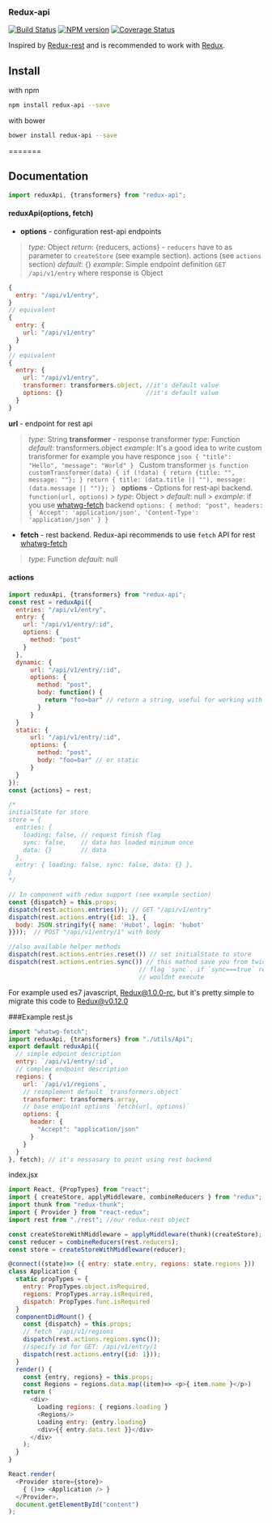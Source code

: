 ### Redux-api

[![Build Status](https://travis-ci.org/lexich/redux-api.svg)](https://travis-ci.org/lexich/redux-api)
[![NPM version](https://badge.fury.io/js/redux-api.svg)](http://badge.fury.io/js/redux-api)
[![Coverage Status](https://coveralls.io/repos/lexich/redux-api/badge.png?branch=master)](https://coveralls.io/r/lexich/redux-api?branch=master)

Inspired by [Redux-rest](https://github.com/Kvoti/redux-rest) and is recommended to work with [Redux](https://github.com/gaearon/redux).

## Install
with npm
```sh
npm install redux-api --save
```
with bower
```sh
bower install redux-api --save
```

=======
## Documentation

```js
import reduxApi, {transformers} from "redux-api";
```
#### reduxApi(options, fetch)
- **options** - configuration rest-api endpoints
> *type*: Object
> *return*: {reducers, actions} - `reducers` have to as parameter to `createStore` (see example section). actions (see `actions` section)
> *default*: {}
> *example*:
  Simple endpoint definition `GET /api/v1/entry` where response is Object
  ```js
  {
    entry: "/api/v1/entry",
  }
  // equivalent
  {
    entry: {
      url: "/api/v1/entry"
    }
  }
  // equivalent
  {
    entry: {
      url: "/api/v1/entry",
      transformer: transformers.object, //it's default value
      options: {}                       //it's default value
    }
  }
  ```
  **url** - endpoint for rest api
  > *type*: String
  **transformer** - response transformer
  > *type*: Function
  > *default*: transformers.object
  > *example*: It's a good idea to write custom transformer
    for example you have responce
    ```json
    { "title": "Hello", "message": "World" }
    ```
    Custom transformer
    ```js
    function customTransformer(data) {
      if (!data) {
        return {title: "", message: ""};
      }
      return { title: (data.title || ""), message: (data.message || "")};
    }
    ```
    **options** - Options for rest-api backend. `function(url, options)`
    > *type*: Object
    > *default*: null
    > *example*: if you use [whatwg-fetch](https://www.npmjs.com/package/whatwg-fetch) backend
      ```
      options: {
        method: "post",
        headers: {
          'Accept': 'application/json',
          'Content-Type': 'application/json'
        }
      }
      ```

- **fetch** - rest backend. Redux-api recommends to use `fetch` API for rest [whatwg-fetch](https://www.npmjs.com/package/whatwg-fetch)
> *type*: Function
> *default*: null

#### actions
```js
import reduxApi, {transformers} from "redux-api";
const rest = reduxApi({
  entries: "/api/v1/entry",
  entry: {
    url: "/api/v1/entry/:id",
    options: {
      method: "post"
    }
  },
  dynamic: {
      url: "/api/v1/entry/:id",
      options: {
        method: "post",
        body: function() {
          return "foo=bar" // return a string, useful for working with auth keys and such
        }
      }
  }
  static: {
      url: "/api/v1/entry/:id",
      options: {
        method: "post",
        body: "foo=bar" // or static
      }
  }
});
const {actions} = rest;

/*
initialState for store
store = {
  entries: {
    loading: false, // request finish flag
    sync: false,    // data has loaded minimum once
    data: {}        // data
  },
  entry: { loading: false, sync: false, data: {} },
}
*/

// In component with redux support (see example section)
const {dispatch} = this.props;
dispatch(rest.actions.entries()); // GET "/api/v1/entry"
dispatch(rest.actions.entry({id: 1}, {
  body: JSON.stringify({ name: 'Hubot', login: 'hubot'
}}));  // POST "/api/v1/entry/1" with body

//also available helper methods
dispatch(rest.actions.entries.reset()) // set initialState to store
dispatch(rest.actions.entries.sync()) // this mathod save you from twice requests
                                    // flag `sync`. if `sync===true` requst
                                    // wouldnt execute
```

For example used es7 javascript, [Redux@1.0.0-rc](https://github.com/gaearon/redux/tree/v1.0.0-rc), but it's pretty simple to migrate this code to [Redux@v0.12.0](https://github.com/gaearon/redux/tree/v0.12.0)

###Example
rest.js
```js
import "whatwg-fetch";
import reduxApi, {transformers} from "./utils/Api";
export default reduxApi({
  // simple edpoint description
  entry: `/api/v1/entry/:id`,
  // complex endpoint description
  regions: {
    url: `/api/v1/regions`,
    // reimplement default `transformers.object`
    transformer: transformers.array,
    // base endpoint options `fetch(url, options)`
    options: {
      header: {
        "Accept": "application/json"
      }
    }
  }
}, fetch); // it's nessasary to point using rest backend
```

index.jsx
```js
import React, {PropTypes} from "react";
import { createStore, applyMiddleware, combineReducers } from "redux";
import thunk from "redux-thunk";
import { Provider } from "react-redux";
import rest from "./rest"; //our redux-rest object

const createStoreWithMiddleware = applyMiddleware(thunk)(createStore);
const reducer = combineReducers(rest.reducers);
const store = createStoreWithMiddleware(reducer);

@connect((state)=> ({ entry: state.entry, regions: state.regions }))
class Application {
  static propTypes = {
    entry: PropTypes.object.isRequired,
    regions: PropTypes.array.isRequired,
    dispatch: PropTypes.func.isRequired
  }
  componentDidMount() {
    const {dispatch} = this.props;
    // fetch `/api/v1/regions
    dispatch(rest.actions.regions.sync());
    //specify id for GET: /api/v1/entry/1
    dispatch(rest.actions.entry({id: 1}));
  }
  render() {
    const {entry, regions} = this.props;
    const Regions = regions.data.map((item)=> <p>{ item.name }</p>)
    return (
      <div>
        Loading regions: { regions.loading }
        <Regions/>
        Loading entry: {entry.loading}
        <div>{{ entry.data.text }}</div>
      </div>
    );
  }
}

React.render(
  <Provider store={store}>
    { ()=> <Application /> }
  </Provider>,
  document.getElementById("content")
);
```
